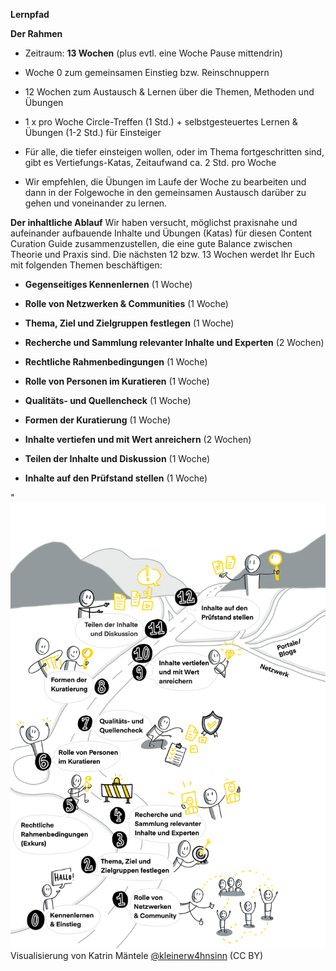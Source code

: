 **Lernpfad**

**Der Rahmen**

-   Zeitraum: **13 Wochen** (plus evtl. eine Woche Pause mittendrin)

-   Woche 0 zum gemeinsamen Einstieg bzw. Reinschnuppern

-   12 Wochen zum Austausch & Lernen über die Themen, Methoden und Übungen

-   1 x pro Woche Circle-Treffen (1 Std.) + selbstgesteuertes Lernen & Übungen (1-2 Std.) für Einsteiger

-   Für alle, die tiefer einsteigen wollen, oder im Thema fortgeschritten sind, gibt es Vertiefungs-Katas, Zeitaufwand ca. 2 Std. pro Woche

-   Wir empfehlen, die Übungen im Laufe der Woche zu bearbeiten und dann in der Folgewoche in den gemeinsamen Austausch darüber zu gehen und voneinander zu lernen.

**Der inhaltliche Ablauf**
Wir haben versucht, möglichst praxisnahe und aufeinander aufbauende Inhalte und Übungen (Katas) für diesen Content Curation Guide zusammenzustellen, die eine gute Balance zwischen Theorie und Praxis sind. Die nächsten 12 bzw. 13 Wochen werdet Ihr Euch mit folgenden Themen beschäftigen:

-   **Gegenseitiges Kennenlernen** (1 Woche)

-   **Rolle von Netzwerken & Communities** (1 Woche)

-   **Thema, Ziel und Zielgruppen festlegen** (1 Woche)

-   **Recherche und Sammlung relevanter Inhalte und Experten** (2
    Wochen)

-   **Rechtliche Rahmenbedingungen** (1 Woche)

-   **Rolle von Personen im Kuratieren** (1 Woche)

-   **Qualitäts- und Quellencheck** (1 Woche)

-   **Formen der Kuratierung** (1 Woche)

-   **Inhalte vertiefen und mit Wert anreichern** (2 Wochen)

-   **Teilen der Inhalte und Diskussion** (1 Woche)

-   **Inhalte auf den Prüfstand stellen** (1 Woche)

\"![](./images/image7.png)Visualisierung von Katrin Mäntele [@kleinerw4hnsinn](https://twitter.com/kleinerw4hnsinn) (CC BY)
